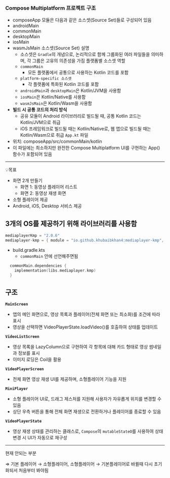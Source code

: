 ### Compose Multiplatform 프로젝트 구조

- composeApp 모듈은 다음과 같은 소스셋(Source Set)들로 구성되어 있음
- androidMain
- commonMain
- desktopMain
- iosMain
- wasmJsMain
소스셋(Source Set) 설명
    - 소스셋은 ```Gradle```의 개념으로, 논리적으로 함께 그룹화된 여러 파일들을 의미하며, 각 그룹은 고유의 의존성을 가짐
플랫폼별 소스셋 역할
    - ```commonMain```
        - 모든 플랫폼에서 공통으로 사용하는 Kotlin 코드를 포함
    - ```platform-specific 소스셋```
        - 각 플랫폼에 특화된 Kotlin 코드를 포함
    - ```androidMain```과 ```desktopMain```은 Kotlin/JVM을 사용함
    - ```iosMain```은 Kotlin/Native를 사용함
    - ```wasmJsMain```은 Kotlin/Wasm을 사용함
- **빌드 시 공통 코드의 처리 방식**
    - 공유 모듈이 Android 라이브러리로 빌드될 때, 공통 Kotlin 코드는 Kotlin/JVM으로 취급
    - iOS 프레임워크로 빌드될 때는 Kotlin/Native로, 웹 앱으로 빌드될 때는 Kotlin/Wasm으로 취급
  ```App.kt``` 파일
- 위치: composeApp/src/commonMain/kotlin
- 이 파일에는 최소하지만 완전한 Compose Multiplatform UI를 구현하는 App() 함수가 포함되어 있음

---

💡목표
-  화면 2개 만들기 
    - 화면 1:  동영상 플레이어 리스트 
    - 화면 2: 동영상 재생 화면 
-  소형 플레이어 제공
- Android, iOS, Desktop 서비스 제공 

## 3개의 OS를 제공하기 위해 라이브러리를 사용함

```kotlin
mediaplayerKmp = "2.0.6"
mediaplayer-kmp = { module = "io.github.khubaibkhan4:mediaplayer-kmp", version.ref = "mediaplayerKmp" }
```

- build.gradle.kts
    - `commonMain` 안에 선언해주면됨

```kotlin
  commonMain.dependencies {
	implementation(libs.mediaplayer.kmp)
  }
```

## 구조

**`MainScreen`**

- 앱의 메인 화면으로, 영상 목록과 플레이어(전체 화면 또는 최소화)를 조건에 따라 표시
- 영상을 선택하면 VideoPlayerState.loadVideo()를 호출하여 상태를 업데이트

**`VideoListScreen`**

- 영상 목록을 LazyColumn으로 구현하여 각 항목에 대해 카드 형태로 영상 썸네일과 정보를 표시
- 이미지 로딩은 Coil을 활용

**`VideoPlayerScreen`**

- 전체 화면 영상 재생 UI를 제공하며, 소형플레이어 기능을 지원

**`MiniPlayer`**

- 소형 플레이어 UI로, 드래그 제스처를 지원해 사용자가 자유롭게 위치를 변경할 수 있음
- 상단 우측 버튼을 통해 전체 화면 재생으로 전환하거나 플레이어를 종료할 수 있음

**`VideoPlayerState`**

- 영상 재생 상태를 관리하는 클래스로, `Compose`의 `mutableStateO`를 사용하여 상태 변경 시 UI가 자동으로 재구성

---

현재 안되는 부분

⇒ 기본 플레이어 → 소형플레이어, 소형플레이어 → 기본플레이어로 바뀔때 다시 초기화되서 처음부터 봐야됨
